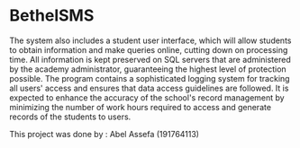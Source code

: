 # BethelSMS
 The system also includes a student user interface, which will allow students to obtain information and make queries online, cutting down on processing time.
 All information is kept preserved on SQL servers that are administered by the academy administrator, guaranteeing the highest level of protection possible.
 The program contains a sophisticated logging system for tracking all users' access and ensures that data access guidelines are followed. 
 It is expected to enhance the accuracy of the school's record management by minimizing the number of work hours required to access and generate records of the students to users.
 
 This project was done by : Abel Assefa (191764113)

